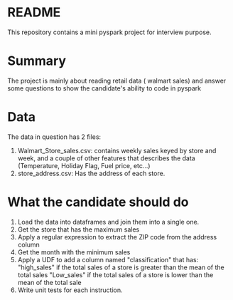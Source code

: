 # README #

This repository contains a mini pyspark project for interview purpose.
 

# Summary #

The project is mainly about reading retail data ( walmart sales) and answer some questions to show 
the candidate's ability to code in pyspark
# Data #
The data in question has 2 files: 
1. Walmart_Store_sales.csv: contains weekly sales keyed by store and week, and a couple of other features
   that describes the data (Temperature, Holiday Flag, Fuel price, etc...)
3. store_address.csv: Has the address of each store.

# What the candidate should do #
1. Load the data into dataframes and join them into a single one.
2. Get the store that has the maximum sales
3. Apply a regular expression to extract the ZIP code from the address column
4. Get the month with the minimum sales
5. Apply a UDF to add a column named "classification" that has:
   "high_sales" if the total sales of a store is greater than the mean of the total sales
   "Low_sales" if the total sales of a store is lower than the mean of the total sale
6. Write unit tests for each instruction.
